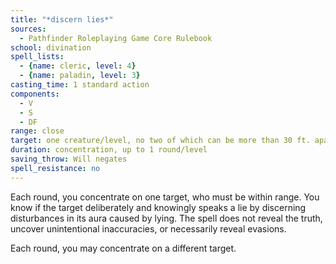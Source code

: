 ```yaml
---
title: "*discern lies*"
sources:
  - Pathfinder Roleplaying Game Core Rulebook
school: divination
spell_lists:
  - {name: cleric, level: 4}
  - {name: paladin, level: 3}
casting_time: 1 standard action
components:
  - V
  - S
  - DF
range: close
target: one creature/level, no two of which can be more than 30 ft. apart
duration: concentration, up to 1 round/level
saving_throw: Will negates
spell_resistance: no
---
```


Each round, you concentrate on one target, who must be within range. You know if the target deliberately and knowingly speaks a lie by discerning disturbances in its aura caused by lying. The spell does not reveal the truth, uncover unintentional inaccuracies, or necessarily reveal evasions.

Each round, you may concentrate on a different target.

